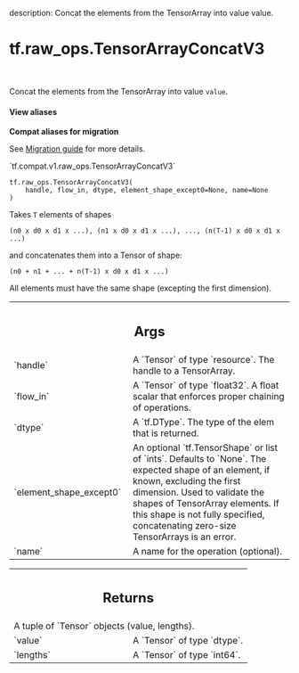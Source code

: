 description: Concat the elements from the TensorArray into value value.

<div itemscope itemtype="http://developers.google.com/ReferenceObject">
<meta itemprop="name" content="tf.raw_ops.TensorArrayConcatV3" />
<meta itemprop="path" content="Stable" />
</div>

# tf.raw_ops.TensorArrayConcatV3

<!-- Insert buttons and diff -->

<table class="tfo-notebook-buttons tfo-api nocontent" align="left">

</table>



Concat the elements from the TensorArray into value `value`.

<section class="expandable">
  <h4 class="showalways">View aliases</h4>
  <p>
<b>Compat aliases for migration</b>
<p>See
<a href="https://www.tensorflow.org/guide/migrate">Migration guide</a> for
more details.</p>
<p>`tf.compat.v1.raw_ops.TensorArrayConcatV3`</p>
</p>
</section>

<pre class="devsite-click-to-copy prettyprint lang-py tfo-signature-link">
<code>tf.raw_ops.TensorArrayConcatV3(
    handle, flow_in, dtype, element_shape_except0=None, name=None
)
</code></pre>



<!-- Placeholder for "Used in" -->

Takes `T` elements of shapes

  ```
  (n0 x d0 x d1 x ...), (n1 x d0 x d1 x ...), ..., (n(T-1) x d0 x d1 x ...)
  ```

and concatenates them into a Tensor of shape:

  ```(n0 + n1 + ... + n(T-1) x d0 x d1 x ...)```

All elements must have the same shape (excepting the first dimension).

<!-- Tabular view -->
 <table class="responsive fixed orange">
<colgroup><col width="214px"><col></colgroup>
<tr><th colspan="2"><h2 class="add-link">Args</h2></th></tr>

<tr>
<td>
`handle`
</td>
<td>
A `Tensor` of type `resource`. The handle to a TensorArray.
</td>
</tr><tr>
<td>
`flow_in`
</td>
<td>
A `Tensor` of type `float32`.
A float scalar that enforces proper chaining of operations.
</td>
</tr><tr>
<td>
`dtype`
</td>
<td>
A `tf.DType`. The type of the elem that is returned.
</td>
</tr><tr>
<td>
`element_shape_except0`
</td>
<td>
An optional `tf.TensorShape` or list of `ints`. Defaults to `None`.
The expected shape of an element, if known,
excluding the first dimension. Used to validate the shapes of
TensorArray elements. If this shape is not fully specified, concatenating
zero-size TensorArrays is an error.
</td>
</tr><tr>
<td>
`name`
</td>
<td>
A name for the operation (optional).
</td>
</tr>
</table>



<!-- Tabular view -->
 <table class="responsive fixed orange">
<colgroup><col width="214px"><col></colgroup>
<tr><th colspan="2"><h2 class="add-link">Returns</h2></th></tr>
<tr class="alt">
<td colspan="2">
A tuple of `Tensor` objects (value, lengths).
</td>
</tr>
<tr>
<td>
`value`
</td>
<td>
A `Tensor` of type `dtype`.
</td>
</tr><tr>
<td>
`lengths`
</td>
<td>
A `Tensor` of type `int64`.
</td>
</tr>
</table>

